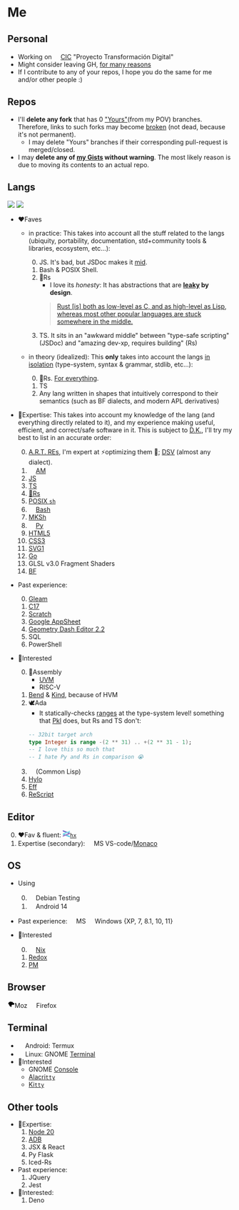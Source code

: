 # Me

## Personal
- Working on [<img src='https://avatars.githubusercontent.com/u/173197237?s=200&v=4' width=16em height=16em>CIC](https://github.com/Cincinnatus-Institute-of-Craftsmanship) "Proyecto Transformación Digital"
- Might consider leaving GH, [for many reasons](https://giveupgithub.org)
- If I contribute to any of your repos, I hope you do the same for me and/or other people :)

## Repos
- I'll **delete any fork** that has 0 ["Yours"](https://docs.github.com/en/repositories/configuring-branches-and-merges-in-your-repository/managing-branches-in-your-repository/viewing-branches-in-your-repository)(from my POV) branches. Therefore, links to such forks may become [broken](https://en.wikipedia.org/wiki/Link_rot) (not dead, because it's not permanent).
	- I may delete "Yours" branches if their corresponding pull-request is merged/closed.
- I may **delete any of [my Gists](https://gist.github.com/Rudxain) without warning**. The most likely reason is due to moving its contents to an actual repo.

## Langs
[![](https://github-readme-stats.vercel.app/api/top-langs/?username=rudxain&layout=compact&langs_count=6&size_weight=0.5&count_weight=0.5#gh-light-mode-only)](https://github.com/anuraghazra/github-readme-stats#gh-light-mode-only)
[![](https://github-readme-stats.vercel.app/api/top-langs/?username=rudxain&layout=compact&langs_count=6&size_weight=0.5&count_weight=0.5&theme=dark#gh-dark-mode-only)](https://github.com/anuraghazra/github-readme-stats#gh-dark-mode-only)

- ❤Faves
	- in practice:
	This takes into account all the stuff related to the langs (ubiquity, portability, documentation, std+community tools & libraries, ecosystem, etc...):
	
		0. JS. It's bad, but JSDoc makes it [mid](https://www.urbandictionary.com/define.php?term=mid).
		1. Bash & POSIX Shell.
		2. 🦀Rs
			- I love its _honesty_: It has abstractions that are **[leaky](https://www.joelonsoftware.com/2002/11/11/the-law-of-leaky-abstractions) by design**.
			> [Rust \[is\] both as low-level as C, and as high-level as Lisp, whereas most other popular languages are stuck somewhere in the middle.](https://github.com/0atman/noboilerplate/blob/1eab51863994129b0c31f1d6925c5bd6299f4dc9/scripts/03-rust-turtles-all-the-way-down.md)
		3. TS. It sits in an "awkward middle" between "type-safe scripting" (JSDoc) and "amazing dev-xp, requires building" (Rs)
	- in theory (idealized):
	This **only** takes into account the langs [in isolation](https://en.wikipedia.org/wiki/Spherical_cow) (type-system, syntax & grammar, stdlib, etc...):
	
		0. 🦀Rs. [For everything](https://github.com/ansuz/RIIR/issues/39#issuecomment-2039122371).
		1. TS
		2. Any lang written in shapes that intuitively correspond to their semantics (such as BF dialects, and modern APL derivatives)

- 🧠Expertise: This takes into account my knowledge of the lang (and everything directly related to it), and my experience making useful, efficient, and correct/safe software in it.
This is subject to [D.K.](https://en.wikipedia.org/wiki/Dunning%E2%80%93Kruger_effect), I'll try my best to list in an accurate order:

	0. [A.R.T. REs](https://developer.android.com/reference/java/util/regex/Pattern), I'm expert at ⚡optimizing them 🚀; [DSV](https://en.wikipedia.org/wiki/Delimiter-separated_values) \(almost any dialect).
	1. [<img src=https://llamalab.com/img/automate/ic_launcher-128.png width=16em height=16em>AM](https://llamalab.com/automate/doc)
	2. [JS](https://tc39.es/ecma262/)
	3. [TS](https://www.typescriptlang.org/docs)
	4. [🦀Rs](https://doc.rust-lang.org/reference)
	5. [POSIX `sh`](https://pubs.opengroup.org/onlinepubs/9799919799/utilities/V3_chap02.html)
	6. [<img src=https://raw.githubusercontent.com/odb/official-bash-logo/master/assets/Logos/Icons/SVG/16x16.svg width=16em height=16em>Bash](https://www.gnu.org/software/bash/manual)
	7. [MKSh](http://www.mirbsd.org/htman/i386/man1/mksh.htm)
	8. [<img src=https://s3.dualstack.us-east-2.amazonaws.com/pythondotorg-assets/media/files/python-logo-only.svg width=16em height=16em>Py](https://docs.python.org/3)
	9. [HTML5](https://html.spec.whatwg.org)
	10. [CSS3](https://en.wikipedia.org/wiki/Cascading_Style_Sheets)
	11. [SVG1](https://en.wikipedia.org/wiki/Scalable_Vector_Graphics)
	12. [Go](https://go.dev/ref/spec)
	13. GLSL v3.0 Fragment Shaders
	14. [BF](https://esolangs.org/wiki/BrainFuck)

- Past experience:

	0. [Gleam](https://gleam.run/documentation)
	1. [C17](https://en.wikipedia.org/wiki/ANSI_C)
	2. [Scratch](https://scratch.mit.edu)
	3. [Google AppSheet](https://www.appsheet.com)
	4. [Geometry Dash Editor 2.2](https://www.boomlings.com/GDEditor)
	5. SQL
	6. PowerShell

- 👀Interested

	0. 💾Assembly
		- [UVM](https://github.com/maximecb/uvm)
		- RISC-V
	1. [Bend](https://github.com/HigherOrderCO/Bend) & [Kind](https://github.com/HigherOrderCO/kind2), because of HVM
	2. 🕊Ada
		- It statically-checks [ranges](https://learn.adacore.com/courses/intro-to-ada/chapters/strongly_typed_language.html#integers) at the type-system level! something that [Pkl](https://pkl-lang.org/main/current/language-reference/index.html#integers) does, but Rs and TS don't:
		```ada
		-- 32bit target arch
		type Integer is range -(2 ** 31) .. +(2 ** 31 - 1);
		-- I love this so much that
		-- I hate Py and Rs in comparison 😭
		```
	3. <img src=https://upload.wikimedia.org/wikipedia/commons/4/48/Lisp_logo.svg width=16em height=16em>(Common Lisp)
	4. [Hylo](https://www.hylo-lang.org)
	5. [Eff](http://www.eff-lang.org)
	6. [ReScript](https://rescript-lang.org)

## Editor
0. ❤Fav & fluent: [<img src=https://raw.githubusercontent.com/helix-editor/helix/master/logo.svg width=16em height=16em>`hx`](https://github.com/helix-editor/helix)
1. Expertise (secondary): <img src=https://upload.wikimedia.org/wikipedia/commons/2/25/Microsoft_icon.svg width=16em height=16em>MS VS-code/[Monaco](https://github.com/microsoft/monaco-editor)

## OS
- Using

	0. <img src=https://www.debian.org/logos/openlogo-nd.svg width=16em height=16em>Debian Testing
	1. <img src=https://upload.wikimedia.org/wikipedia/commons/e/e0/Android_robot_%282014-2019%29.svg width=16em height=16em>Android 14
- Past experience: <img src=https://upload.wikimedia.org/wikipedia/commons/2/25/Microsoft_icon.svg width=16em height=16em>MS <img src=https://upload.wikimedia.org/wikipedia/commons/8/87/Windows_logo_-_2021.svg width=16em height=16em>Windows \{XP, 7, 8.1, 10, 11}

- 👀Interested

	0. [<img src=https://raw.githubusercontent.com/NixOS/nixos-artwork/f84c13adae08e860a7c3f76ab3a9bef916d276cc/logo/nix-snowflake-colours.svg width=16em height=16em>Nix](https://nixos.org)
	1. [Redox](https://www.redox-os.org)
	2. [PM](https://postmarketos.org)

## Browser
<img src=https://raw.githubusercontent.com/mdn/yari/2720d1f9998be94428a822dcc06946d6a53879d0/client/src/assets/dino.svg width=16em height=16em>Moz <img src=https://upload.wikimedia.org/wikipedia/commons/a/a0/Firefox_logo%2C_2019.svg width=16em height=16em>Firefox

## Terminal
- <img src=https://upload.wikimedia.org/wikipedia/commons/e/e0/Android_robot_%282014-2019%29.svg width=16em height=16em>Android: Termux
- <img src=https://upload.wikimedia.org/wikipedia/commons/3/3c/TuxFlat.svg width=16em height=16em>Linux: GNOME [Terminal](https://wiki.gnome.org/Apps/Terminal)
- 👀Interested
	- GNOME [Console](https://apps.gnome.org/app/org.gnome.Console)
	- [Alacri`tty`](https://alacritty.org)
	- [Ki`tty`](https://sw.kovidgoyal.net/kitty)

## Other tools
- 🧠Expertise:
	1. [Node 20](https://nodejs.org/docs/latest-v20.x/api/index.html)
	2. [ADB](https://developer.android.com/tools/adb)
	3. JSX & React
	4. Py Flask
	5. Iced-Rs
- Past experience:
	1. JQuery
	2. Jest
- 👀Interested:
	1. Deno

